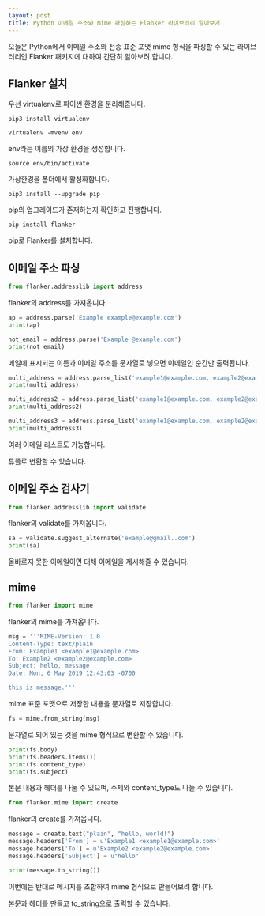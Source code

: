 ```yaml
---
layout: post
title: Python 이메일 주소와 mime 파싱하는 Flanker 라이브러리 알아보기
---
```


오늘은 Python에서 이메일 주소와 전송 표준 포맷 mime 형식을 파싱할 수 있는 라이브러리인 Flanker 패키지에 대하여 간단히 알아보려 합니다.

## Flanker 설치

우선 virtualenv로 파이썬 환경을 분리해줍니다.

```
pip3 install virtualenv
```

```
virtualenv -mvenv env
```

env라는 이름의 가상 환경을 생성합니다.

```
source env/bin/activate
```

가상환경을 폴더에서 활성화합니다.

```
pip3 install --upgrade pip
```

pip의 업그레이드가 존재하는지 확인하고 진행합니다.

```
pip install flanker
```

pip로 Flanker를 설치합니다.

## 이메일 주소 파싱

```python
from flanker.addresslib import address
```

flanker의 address를 가져옵니다.

```python
ap = address.parse('Example example@example.com')
print(ap)

not_email = address.parse('Example @example.com')
print(not_email)
```

메일에 표시되는 이름과 이메일 주소를 문자열로 넣으면 이메일인 순간만 출력됩니다.

```python
multi_address = address.parse_list('example1@example.com, example2@example.com')
print(multi_address)

multi_address2 = address.parse_list('example1@example.com, example2@example.com', as_tuple=True)
print(multi_address2)

multi_address3 = address.parse_list('example1@example.com, example2@example.com', strict=True)
print(multi_address3)
```

여러 이메일 리스트도 가능합니다.

튜플로 변환할 수 있습니다.

## 이메일 주소 검사기

```python
from flanker.addresslib import validate
```

flanker의 validate를 가져옵니다.

```python
sa = validate.suggest_alternate('example@gmail..com')
print(sa)
```

올바르지 못한 이메일이면 대체 이메일을 제시해줄 수 있습니다.

## mime

```python
from flanker import mime
```

flanker의 mime를 가져옵니다.

```python
msg = '''MIME-Version: 1.0
Content-Type: text/plain
From: Example1 <example1@example.com>
To: Example2 <example2@example.com>
Subject: hello, message
Date: Mon, 6 May 2019 12:43:03 -0700

this is message.'''
```

mime 표준 포맷으로 저장한 내용을 문자열로 저장합니다.

```python
fs = mime.from_string(msg)
```

문자열로 되어 있는 것을 mime 형식으로 변환할 수 있습니다.

```python
print(fs.body)
print(fs.headers.items())
print(fs.content_type)
print(fs.subject)
```

본문 내용과 헤더를 나눌 수 있으며, 주제와 content_type도 나눌 수 있습니다.

```python
from flanker.mime import create
```

flanker의 create를 가져옵니다.

```python
message = create.text("plain", "hello, world!")
message.headers['From'] = u'Example1 <example1@example.com>'
message.headers['To'] = u'Example2 <example2@example.com>'
message.headers['Subject'] = u"hello"

print(message.to_string())
```

이번에는 반대로 메시지를 조합하여 mime 형식으로 만들어보려 합니다.

본문과 헤더를 만들고 to_string으로 출력할 수 있습니다.
